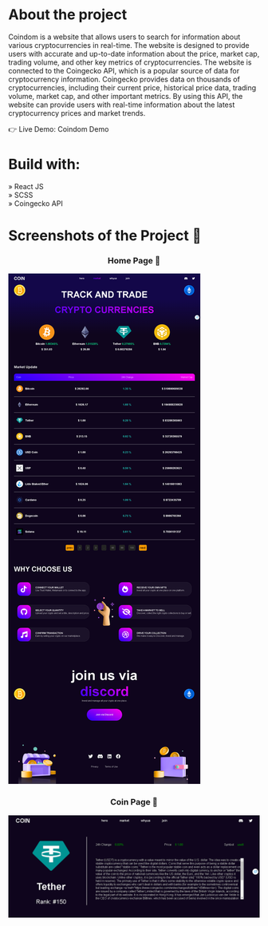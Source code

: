 # About the project

Coindom is a website that allows users to search for information about various cryptocurrencies in real-time. The website is designed to provide users with accurate and up-to-date information about the price, market cap, trading volume, and other key metrics of cryptocurrencies.
The website is connected to the Coingecko API, which is a popular source of data for cryptocurrency information. Coingecko provides data on thousands of cryptocurrencies, including their current price, historical price data, trading volume, market cap, and other important metrics. By using this API, the website can provide users with real-time information about the latest cryptocurrency prices and market trends.

👉 Live Demo: Coindom Demo

# Build with:

» React JS </br>
» SCSS </br>
» Coingecko API </br>

# Screenshots of the Project 📸

<div align="center">
 <h3>Home Page 🏡</h3> 
</div>
 
![Alt Text](<https://github.com/Yassine-jarir/COIN-CRYPTO/blob/55d057a840925aa8c1b99b56759dff5fa9f9083c/src/assets/Vite-Reacst.png>)



<div align="center">
 <h3> Coin Page 🏡</h3> 
</div> 

![Alt Text](<https://github.com/Yassine-jarir/COIN-CRYPTO/blob/55d057a840925aa8c1b99b56759dff5fa9f9083c/src/assets/Vite-React.png>)
